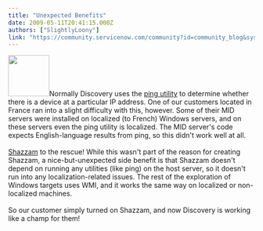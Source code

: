 ```yaml
---
title: "Unexpected Benefits"
date: 2009-05-11T20:41:15.000Z
authors: ["SlightlyLoony"]
link: "https://community.servicenow.com/community?id=community_blog&sys_id=edcd22e9dbd0dbc01dcaf3231f96194b"
---
```

<p><img  alt="" class="jive-image" src="4e1b6331db5893041dcaf3231f961916.iix" style="width: auto; height: 84px;" />Normally Discovery uses the <a title="lightlyLoony/blog/2008/11/4/1914" href="/community?id=community_blog&sys_id=f8aca225dbd0dbc01dcaf3231f961974">ping utility</a> to determine whether there is a device at a particular IP address. One of our customers located in France ran into a slight difficulty with this, however. <!--break-->Some of their MID servers were installed on localized (to French) Windows servers, and on these servers even the ping utility is localized. The MID server's code expects English-language results from ping, so this didn't work well at all.<br /><br /><a title="lightlyLoony/blog/2009/2/20/1969" href="/community?id=community_blog&sys_id=774de229dbd0dbc01dcaf3231f961939">Shazzam</a> to the rescue! While this wasn't part of the reason for creating Shazzam, a nice-but-unexpected side benefit is that Shazzam doesn't depend on running any utilities (like ping) on the host server, so it doesn't run into any localization-related issues. The rest of the exploration of Windows targets uses WMI, and it works the same way on localized or non-localized machines.<br /><br />So our customer simply turned on Shazzam, and now Discovery is working like a champ for them!</p>